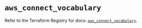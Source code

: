 # `aws_connect_vocabulary`

Refer to the Terraform Registry for docs: [`aws_connect_vocabulary`](https://registry.terraform.io/providers/hashicorp/aws/4.67.0/docs/resources/connect_vocabulary).
